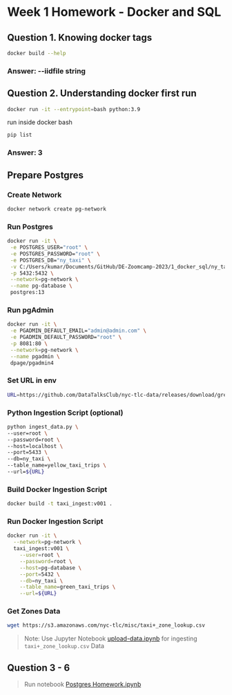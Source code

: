# Week 1 Homework - Docker and SQL

## Question 1. Knowing docker tags
```bash
docker build --help
```
### Answer: --iidfile string

## Question 2. Understanding docker first run
```bash
docker run -it --entrypoint=bash python:3.9
```
run inside docker bash
```bash
pip list
```
### Answer: 3

## Prepare Postgres
### Create Network
```bash
docker network create pg-network
```
### Run Postgres
```bash
docker run -it \
 -e POSTGRES_USER="root" \
 -e POSTGRES_PASSWORD="root" \
 -e POSTGRES_DB="ny_taxi" \
 -v C:/Users/kumar/Documents/GitHub/DE-Zoomcamp-2023/1_docker_sql/ny_taxi_postgres_data:/var/lib/postgresql/data \
 -p 5432:5432 \
 --network=pg-network \
 --name pg-database \
 postgres:13
```
### Run pgAdmin
```bash
docker run -it \
 -e PGADMIN_DEFAULT_EMAIL="admin@admin.com" \
 -e PGADMIN_DEFAULT_PASSWORD="root" \
 -p 8081:80 \
 --network=pg-network \
 --name pgadmin \
 dpage/pgadmin4
```
### Set URL in env
```bash
URL=https://github.com/DataTalksClub/nyc-tlc-data/releases/download/green/green_tripdata_2019-01.csv.gz
```
### Python Ingestion Script (optional)
```bash
python ingest_data.py \
--user=root \
--password=root \
--host=localhost \
--port=5433 \
--db=ny_taxi \
--table_name=yellow_taxi_trips \
--url=${URL}
```
### Build Docker Ingestion Script
```bash
docker build -t taxi_ingest:v001 .
```
### Run Docker Ingestion Script
```bash
docker run -it \
  --network=pg-network \
  taxi_ingest:v001 \
    --user=root \
    --password=root \
    --host=pg-database \
    --port=5432 \
    --db=ny_taxi \
    --table_name=green_taxi_trips \
    --url=${URL}
```
### Get Zones Data
```bash
wget https://s3.amazonaws.com/nyc-tlc/misc/taxi+_zone_lookup.csv
```
> Note: Use Jupyter Notebook [upload-data.ipynb]() for ingesting `taxi+_zone_lookup.csv` Data

## Question 3 - 6
> Run notebook [Postgres Homework.ipynb]()